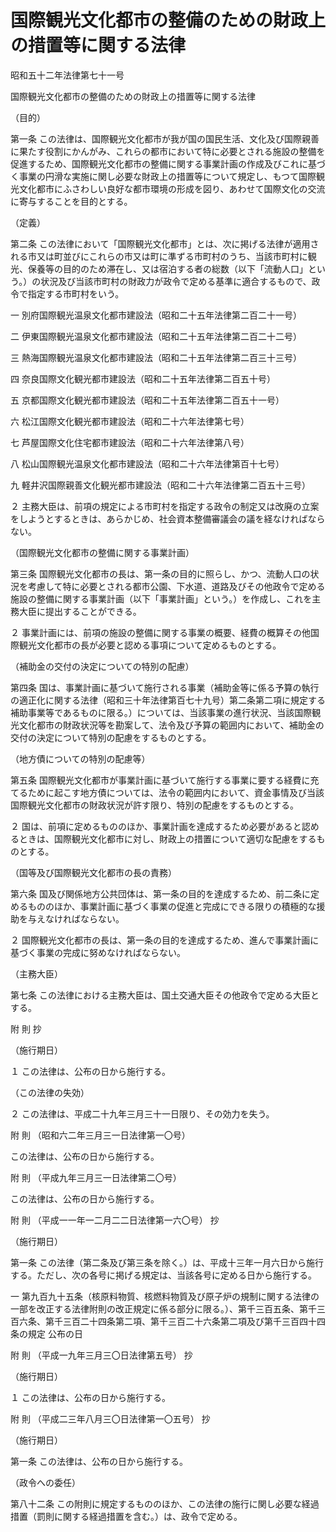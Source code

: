 # 国際観光文化都市の整備のための財政上の措置等に関する法律

昭和五十二年法律第七十一号

国際観光文化都市の整備のための財政上の措置等に関する法律

（目的）

第一条 この法律は、国際観光文化都市が我が国の国民生活、文化及び国際親善に果たす役割にかんがみ、これらの都市において特に必要とされる施設の整備を促進するため、国際観光文化都市の整備に関する事業計画の作成及びこれに基づく事業の円滑な実施に関し必要な財政上の措置等について規定し、もつて国際観光文化都市にふさわしい良好な都市環境の形成を図り、あわせて国際文化の交流に寄与することを目的とする。

（定義）

第二条 この法律において「国際観光文化都市」とは、次に掲げる法律が適用される市又は町並びにこれらの市又は町に準ずる市町村のうち、当該市町村に観光、保養等の目的のため滞在し、又は宿泊する者の総数（以下「流動人口」という。）の状況及び当該市町村の財政力が政令で定める基準に適合するもので、政令で指定する市町村をいう。

一 別府国際観光温泉文化都市建設法（昭和二十五年法律第二百二十一号）

二 伊東国際観光温泉文化都市建設法（昭和二十五年法律第二百二十二号）

三 熱海国際観光温泉文化都市建設法（昭和二十五年法律第二百三十三号）

四 奈良国際文化観光都市建設法（昭和二十五年法律第二百五十号）

五 京都国際文化観光都市建設法（昭和二十五年法律第二百五十一号）

六 松江国際文化観光都市建設法（昭和二十六年法律第七号）

七 芦屋国際文化住宅都市建設法（昭和二十六年法律第八号）

八 松山国際観光温泉文化都市建設法（昭和二十六年法律第百十七号）

九 軽井沢国際親善文化観光都市建設法（昭和二十六年法律第二百五十三号）

２ 主務大臣は、前項の規定による市町村を指定する政令の制定又は改廃の立案をしようとするときは、あらかじめ、社会資本整備審議会の議を経なければならない。

（国際観光文化都市の整備に関する事業計画）

第三条 国際観光文化都市の長は、第一条の目的に照らし、かつ、流動人口の状況を考慮して特に必要とされる都市公園、下水道、道路及びその他政令で定める施設の整備に関する事業計画（以下「事業計画」という。）を作成し、これを主務大臣に提出することができる。

２ 事業計画には、前項の施設の整備に関する事業の概要、経費の概算その他国際観光文化都市の長が必要と認める事項について定めるものとする。

（補助金の交付の決定についての特別の配慮）

第四条 国は、事業計画に基づいて施行される事業（補助金等に係る予算の執行の適正化に関する法律（昭和三十年法律第百七十九号）第二条第二項に規定する補助事業等であるものに限る。）については、当該事業の進行状況、当該国際観光文化都市の財政状況等を勘案して、法令及び予算の範囲内において、補助金の交付の決定について特別の配慮をするものとする。

（地方債についての特別の配慮等）

第五条 国際観光文化都市が事業計画に基づいて施行する事業に要する経費に充てるために起こす地方債については、法令の範囲内において、資金事情及び当該国際観光文化都市の財政状況が許す限り、特別の配慮をするものとする。

２ 国は、前項に定めるもののほか、事業計画を達成するため必要があると認めるときは、国際観光文化都市に対し、財政上の措置について適切な配慮をするものとする。

（国等及び国際観光文化都市の長の責務）

第六条 国及び関係地方公共団体は、第一条の目的を達成するため、前二条に定めるもののほか、事業計画に基づく事業の促進と完成にできる限りの積極的な援助を与えなければならない。

２ 国際観光文化都市の長は、第一条の目的を達成するため、進んで事業計画に基づく事業の完成に努めなければならない。

（主務大臣）

第七条 この法律における主務大臣は、国土交通大臣その他政令で定める大臣とする。

附 則 抄

（施行期日）

１ この法律は、公布の日から施行する。

（この法律の失効）

２ この法律は、平成二十九年三月三十一日限り、その効力を失う。

附 則 （昭和六二年三月三一日法律第一〇号）

この法律は、公布の日から施行する。

附 則 （平成九年三月三一日法律第二〇号）

この法律は、公布の日から施行する。

附 則 （平成一一年一二月二二日法律第一六〇号） 抄

（施行期日）

第一条 この法律（第二条及び第三条を除く。）は、平成十三年一月六日から施行する。ただし、次の各号に掲げる規定は、当該各号に定める日から施行する。

一 第九百九十五条（核原料物質、核燃料物質及び原子炉の規制に関する法律の一部を改正する法律附則の改正規定に係る部分に限る。）、第千三百五条、第千三百六条、第千三百二十四条第二項、第千三百二十六条第二項及び第千三百四十四条の規定 公布の日

附 則 （平成一九年三月三〇日法律第五号） 抄

（施行期日）

１ この法律は、公布の日から施行する。

附 則 （平成二三年八月三〇日法律第一〇五号） 抄

（施行期日）

第一条 この法律は、公布の日から施行する。

（政令への委任）

第八十二条 この附則に規定するもののほか、この法律の施行に関し必要な経過措置（罰則に関する経過措置を含む。）は、政令で定める。
